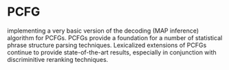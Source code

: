 PCFG
====
implementing a very basic version of the decoding (MAP inference) algorithm for PCFGs. PCFGs provide a foundation for a number of statistical phrase structure parsing techniques. Lexicalized
extensions of PCFGs continue to provide state-of-the-art results, especially in conjunction with discriminitive reranking techniques.
